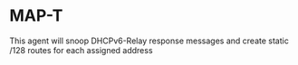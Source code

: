 # MAP-T
This agent will snoop DHCPv6-Relay response messages and create static /128 routes for each assigned address